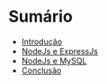 # Sumário

* [Introdução](README.md)
* [NodeJs e ExpressJs](nodejs-expressjs.md)
* [NodeJs e MySQL](nodejs-mysql.md)
* [Conclusão](conclusao.md)